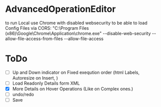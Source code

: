 # AdvancedOperationEditor

to run Local use Chrome with disabled websecurity to be able to load Config Files via CORS: 
"C:\Program Files (x86)\Google\Chrome\Application\chrome.exe" --disable-web-security --allow-file-access-from-files --allow-file-access

# ToDo
- [ ] Up and Down indicator on Fixed exeqution order (html Labels, Autoresize on Insert, )
- [ ] Load Readonly Details form XML
- [x] More Details on Hover Operations (Like on Complex ones.)
- [ ] undo/redo
- [ ] Save 

